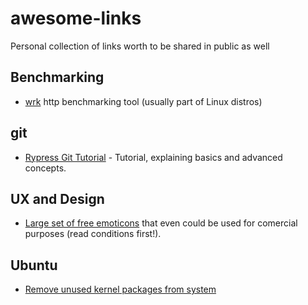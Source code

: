 # awesome-links
Personal collection of links worth to be shared in public as well

## Benchmarking

- [wrk](https://github.com/wg/wrk) http benchmarking tool (usually part of Linux distros)

## git

- [Rypress Git Tutorial](http://rypress.com/tutorials/git/index) - Tutorial, explaining basics and advanced concepts.

## UX and Design

- [Large set of free emoticons](http://emojione.com/) that even could be used for comercial purposes (read conditions first!).

## Ubuntu

- [Remove unused kernel packages from system](http://askubuntu.com/a/259092/379395)
